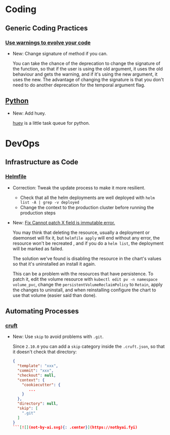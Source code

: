 # Coding

## Generic Coding Practices

### [Use warnings to evolve your code](use_warnings.md)

* New: Change signature of method if you can.

    You can take the chance of the deprecation to change the signature of
    the function, so that if the user is using the old argument, it uses the
    old behaviour and gets the warning, and if it's using the new argument,
    it uses the new. The advantage of changing the signature is that you
    don't need to do another deprecation for the temporal argument flag.
    

## [Python](python.md)

* New: Add huey.

    [huey](https://github.com/coleifer/huey) is a little task queue for python.

# DevOps

## Infrastructure as Code

### [Helmfile](helmfile.md)

* Correction: Tweak the update process to make it more resilient.

    * Check that all the helm deployments are well deployed with `helm list -A | grep -v deployed`
    * Change the context to the production cluster before running the production steps

* New: [Fix Cannot patch X field is immutable error.](helmfile.md#cannot-patch-x-field-is-immutable)

    You may think that deleting the resource, usually a deployment or daemonset will
    fix it, but `helmfile apply` will end without any error, the resource won't be recreated
    , and if you do a `helm list`, the deployment will be marked as failed.
    
    The solution we've found is disabling the resource in the chart's values so that
    it's uninstalled an install it again.
    
    This can be a problem with the resources that have persistence. To patch it,
    edit the volume resource with `kubectl edit pv -n namespace volume_pvc`, change
    the `persistentVolumeReclaimPolicy` to `Retain`, apply the changes to uninstall,
    and when reinstalling configure the chart to use that volume (easier said than
    done).

## Automating Processes

### [cruft](cruft.md)

* New: Use `skip` to avoid problems with `.git`.

    Since `2.10.0` you can add a `skip` category inside the `.cruft.json`, so that it doesn't check that
    directory:
    
    ```json
    {
      "template": "xxx",
      "commit": "xxx",
      "checkout": null,
      "context": {
        "cookiecutter": {
           ...
        }
      },
      "directory": null,
      "skip": [
        ".git"
      ]
    }
    ```[![](not-by-ai.svg){: .center}](https://notbyai.fyi)
